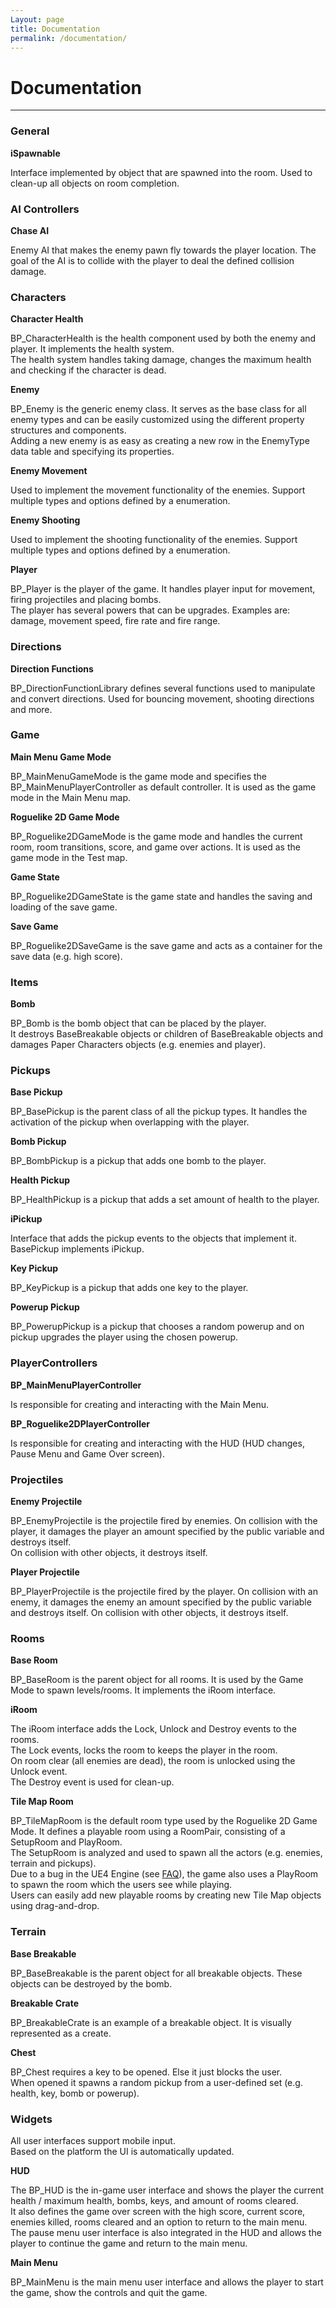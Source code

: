 ```yaml
---
Layout: page
title: Documentation
permalink: /documentation/
---
```


# Documentation

***

### General

__iSpawnable__

Interface implemented by object that are spawned into the room. Used to clean-up all objects on room completion. 

### AI Controllers

__Chase AI__

Enemy AI that makes the enemy pawn fly towards the player location. The goal of the AI is to collide with the player to deal the defined collision damage.

### Characters

__Character Health__

BP_CharacterHealth is the health component used by both the enemy and player. It implements the health system.   
The health system handles taking damage, changes the maximum health and checking if the character is dead.  
    
__Enemy__

BP_Enemy is the generic enemy class. It serves as the base class for all enemy types and can be easily customized using the different property structures and components.    
Adding a new enemy is as easy as creating a new row in the EnemyType data table and specifying its properties.

__Enemy Movement__

Used to implement the movement functionality of the enemies. Support multiple types and options defined by a enumeration.

__Enemy Shooting__

Used to implement the shooting functionality of the enemies. Support multiple types and options defined by a enumeration.

__Player__

BP_Player is the player of the game. It handles player input for movement, firing projectiles and placing bombs.    
The player has several powers that can be upgrades. Examples are: damage, movement speed, fire rate and fire range.

### Directions

__Direction Functions__

BP_DirectionFunctionLibrary defines several functions used to manipulate and convert directions. Used for bouncing movement, shooting directions and more.

### Game

__Main Menu Game Mode__

BP_MainMenuGameMode is the game mode and specifies the BP_MainMenuPlayerController as default controller. It is used as the game mode in the Main Menu map.

__Roguelike 2D Game Mode__

BP_Roguelike2DGameMode is the game mode and handles the current room, room transitions, score, and game over actions. It is used as the game mode in the Test map.

__Game State__

BP_Roguelike2DGameState is the game state and handles the saving and loading of the save game.

__Save Game__

BP_Roguelike2DSaveGame is the save game and acts as a container for the save data (e.g. high score).

### Items

__Bomb__

BP_Bomb is the bomb object that can be placed by the player.   
It destroys BaseBreakable objects or children of BaseBreakable objects and damages Paper Characters objects (e.g. enemies and player). 

### Pickups

__Base Pickup__

BP_BasePickup is the parent class of all the pickup types. It handles the activation of the pickup when overlapping with the player.

__Bomb Pickup__

BP_BombPickup is a pickup that adds one bomb to the player.

__Health Pickup__

BP_HealthPickup is a pickup that adds a set amount of health to the player.

__iPickup__

Interface that adds the pickup events to the objects that implement it. BasePickup implements iPickup.

__Key Pickup__

BP_KeyPickup is a pickup that adds one key to the player.

__Powerup Pickup__

BP_PowerupPickup is a pickup that chooses a random powerup and on pickup upgrades the player using the chosen powerup. 

### PlayerControllers

__BP_MainMenuPlayerController__

Is responsible for creating and interacting with the Main Menu.

__BP_Roguelike2DPlayerController__
 
Is responsible for creating and interacting with the HUD (HUD changes, Pause Menu and Game Over screen).

### Projectiles

__Enemy Projectile__

BP_EnemyProjectile is the projectile fired by enemies.
On collision with the player, it damages the player an amount specified by the public variable and destroys itself.  
On collision with other objects, it destroys itself.

__Player Projectile__

BP_PlayerProjectile is the projectile fired by the player.
On collision with an enemy, it damages the enemy an amount specified by the public variable and destroys itself.
On collision with other objects, it destroys itself.

### Rooms

__Base Room__

BP_BaseRoom is the parent object for all rooms. It is used by the Game Mode to spawn levels/rooms. It implements the iRoom interface.

__iRoom__

The iRoom interface adds the Lock, Unlock and Destroy events to the rooms.   
The Lock events, locks the room to keeps the player in the room.   
On room clear (all enemies are dead), the room is unlocked using the Unlock event.   
The Destroy event is used for clean-up.

__Tile Map Room__

BP_TileMapRoom is the default room type used by the Roguelike 2D Game Mode. It defines a playable room using a RoomPair, consisting of a SetupRoom and PlayRoom.   
The SetupRoom is analyzed and used to spawn all the actors (e.g. enemies, terrain and pickups).   
Due to a bug in the UE4 Engine (see [FAQ](https://gracesgames.com/Roguelike2DKit/faq/)), the game also uses a PlayRoom to spawn the room which the users see while playing.   
Users can easily add new playable rooms by creating new Tile Map objects using drag-and-drop. 

### Terrain

__Base Breakable__

BP_BaseBreakable is the parent object for all breakable objects. These objects can be destroyed by the bomb.

__Breakable Crate__

BP_BreakableCrate is an example of a breakable object. It is visually represented as a create.

__Chest__

BP_Chest requires a key to be opened. Else it just blocks the user.   
When opened it spawns a random pickup from a user-defined set (e.g. health, key, bomb or powerup).

### Widgets

All user interfaces support mobile input.   
Based on the platform the UI is automatically updated.

__HUD__

The BP_HUD is the in-game user interface and shows the player the current health / maximum health, bombs, keys, and amount of rooms cleared.  
It also defines the game over screen with the high score, current score, enemies killed, rooms cleared and an option to return to the main menu.  
The pause menu user interface is also integrated in the HUD and allows the player to continue the game and return to the main menu.

__Main Menu__

BP_MainMenu is the main menu user interface and allows the player to start the game, show the controls and quit the game.  